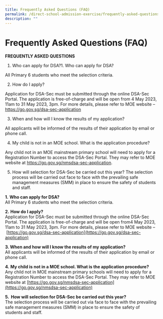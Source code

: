 ```yaml
---
title: Frequently Asked Questions (FAQ)
permalink: /direct-school-admission-exercise/frequently-asked-questions-faq/
description: ""
---
```

# **Frequently Asked Questions (FAQ)**

**FREQUENTLY ASKED QUESTIONS**

1. Who can apply for DSA?1. Who can apply for DSA?

All Primary 6 students who meet the selection criteria.

2. How do I apply?

Application for DSA-Sec must be submitted through the online DSA-Sec Portal. The application is free-of-charge and will be open from 4 May 2023, 11am to 31 May 2023, 3pm. For more details, please refer to MOE website – https://go.gov.sg/dsa-sec-application

3. When and how will I know the results of my application?

All applicants will be informed of the results of their application by email or phone call.

4. My child is not in an MOE school. What is the application procedure?

Any child not in an MOE mainstream primary school will need to apply for a Registration Number to access the DSA-Sec Portal. They may refer to MOE website at https://go.gov.sg/nmsdsa-sec-application.

5.  How will selection for DSA-Sec be carried out this year?
The selection process will be carried out face to face with the prevailing safe management measures (SMM) in place to ensure the safety of students and staff.

**1.**&nbsp;**Who can apply for DSA?**  
All Primary 6 students who meet the selection criteria.

**2.**&nbsp;**How do I apply?**  
Application for DSA-Sec must be submitted through the online DSA-Sec Portal. The application is free-of-charge and will be open from4 May 2023, 11am to 31 May 2023, 3pm. For more details, please refer to MOE website –&nbsp;[https://go.gov.sg/dsa-sec-application](https://go.gov.sg/dsa-sec-application)  

**3. When and how will I know the results of my application?**<br>
All applicants will be informed of the results of their application by email or phone call.

**4.**&nbsp;**My child is not in a MOE school. What is the application procedure?** <br>
Any child not in MOE mainstream primary schools will need to apply for a Registration Number to access the DSA-Sec Portal. They may refer to MOE website at&nbsp;[https://go.gov.sg/nmsdsa-sec-application](https://go.gov.sg/nmsdsa-sec-application)

**5\. &nbsp;How&nbsp;will selection for DSA-Sec be carried out this year?**<br>
The selection process will be carried out via face to face with the prevailing safe management measures (SMM) in place to ensure the safety of students and staff.
